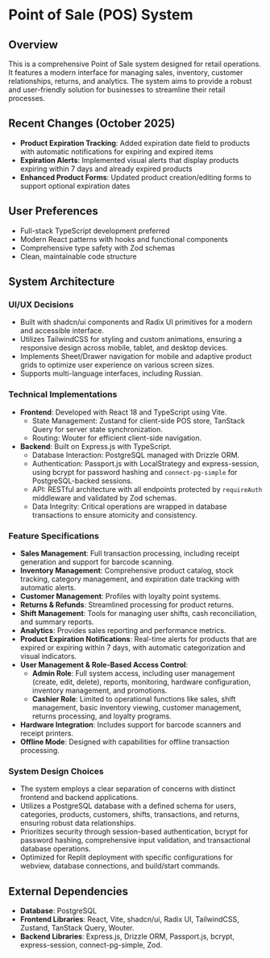 # Point of Sale (POS) System

## Overview
This is a comprehensive Point of Sale system designed for retail operations. It features a modern interface for managing sales, inventory, customer relationships, returns, and analytics. The system aims to provide a robust and user-friendly solution for businesses to streamline their retail processes.

## Recent Changes (October 2025)
- **Product Expiration Tracking**: Added expiration date field to products with automatic notifications for expiring and expired items
- **Expiration Alerts**: Implemented visual alerts that display products expiring within 7 days and already expired products
- **Enhanced Product Forms**: Updated product creation/editing forms to support optional expiration dates

## User Preferences
- Full-stack TypeScript development preferred
- Modern React patterns with hooks and functional components
- Comprehensive type safety with Zod schemas
- Clean, maintainable code structure

## System Architecture

### UI/UX Decisions
- Built with shadcn/ui components and Radix UI primitives for a modern and accessible interface.
- Utilizes TailwindCSS for styling and custom animations, ensuring a responsive design across mobile, tablet, and desktop devices.
- Implements Sheet/Drawer navigation for mobile and adaptive product grids to optimize user experience on various screen sizes.
- Supports multi-language interfaces, including Russian.

### Technical Implementations
- **Frontend**: Developed with React 18 and TypeScript using Vite.
    - State Management: Zustand for client-side POS store, TanStack Query for server state synchronization.
    - Routing: Wouter for efficient client-side navigation.
- **Backend**: Built on Express.js with TypeScript.
    - Database Interaction: PostgreSQL managed with Drizzle ORM.
    - Authentication: Passport.js with LocalStrategy and express-session, using bcrypt for password hashing and `connect-pg-simple` for PostgreSQL-backed sessions.
    - API: RESTful architecture with all endpoints protected by `requireAuth` middleware and validated by Zod schemas.
    - Data Integrity: Critical operations are wrapped in database transactions to ensure atomicity and consistency.

### Feature Specifications
- **Sales Management**: Full transaction processing, including receipt generation and support for barcode scanning.
- **Inventory Management**: Comprehensive product catalog, stock tracking, category management, and expiration date tracking with automatic alerts.
- **Customer Management**: Profiles with loyalty point systems.
- **Returns & Refunds**: Streamlined processing for product returns.
- **Shift Management**: Tools for managing user shifts, cash reconciliation, and summary reports.
- **Analytics**: Provides sales reporting and performance metrics.
- **Product Expiration Notifications**: Real-time alerts for products that are expired or expiring within 7 days, with automatic categorization and visual indicators.
- **User Management & Role-Based Access Control**:
    - **Admin Role**: Full system access, including user management (create, edit, delete), reports, monitoring, hardware configuration, inventory management, and promotions.
    - **Cashier Role**: Limited to operational functions like sales, shift management, basic inventory viewing, customer management, returns processing, and loyalty programs.
- **Hardware Integration**: Includes support for barcode scanners and receipt printers.
- **Offline Mode**: Designed with capabilities for offline transaction processing.

### System Design Choices
- The system employs a clear separation of concerns with distinct frontend and backend applications.
- Utilizes a PostgreSQL database with a defined schema for users, categories, products, customers, shifts, transactions, and returns, ensuring robust data relationships.
- Prioritizes security through session-based authentication, bcrypt for password hashing, comprehensive input validation, and transactional database operations.
- Optimized for Replit deployment with specific configurations for webview, database connections, and build/start commands.

## External Dependencies
- **Database**: PostgreSQL
- **Frontend Libraries**: React, Vite, shadcn/ui, Radix UI, TailwindCSS, Zustand, TanStack Query, Wouter.
- **Backend Libraries**: Express.js, Drizzle ORM, Passport.js, bcrypt, express-session, connect-pg-simple, Zod.